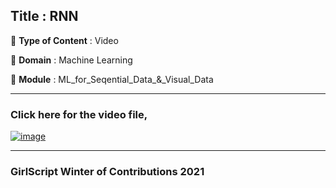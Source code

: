 ## Title : RNN
🔴 **Type of Content** : Video

🔴 **Domain** : Machine Learning

🔴 **Module** : ML_for_Seqential_Data_&_Visual_Data

*********************************************************************

### Click here for the video file,

[![image](https://user-images.githubusercontent.com/63282184/140772177-43eebdad-99a2-475a-96ef-9d13f3e15421.png)](https://drive.google.com/file/d/19gz7-STHgZRJmiyH-PLWAxX6MozU7vqe/view?usp=sharing)

*********************************************************************

### GirlScript Winter of Contributions 2021
